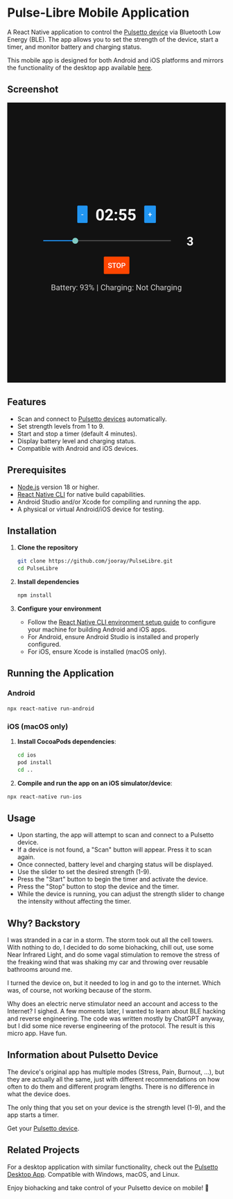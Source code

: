 # Pulse-Libre Mobile Application

A React Native application to control the [Pulsetto device](https://pulsetto.myshopify.com/products/meet-pulsetto-v3?sca_ref=6511019.cCZ7LMhOmo) via Bluetooth Low Energy (BLE). The app allows you to set the strength of the device, start a timer, and monitor battery and charging status.

This mobile app is designed for both Android and iOS platforms and mirrors the functionality of the desktop app available [here](https://github.com/jooray/pulse-libre-desktop).

## Screenshot

![Pulse-Libre Mobile Screenshot](images/screenshot.png)

## Features

- Scan and connect to [Pulsetto devices](https://pulsetto.myshopify.com/products/meet-pulsetto-v3?sca_ref=6511019.cCZ7LMhOmo) automatically.
- Set strength levels from 1 to 9.
- Start and stop a timer (default 4 minutes).
- Display battery level and charging status.
- Compatible with Android and iOS devices.

## Prerequisites

- [Node.js](https://nodejs.org/) version 18 or higher.
- [React Native CLI](https://reactnative.dev/docs/environment-setup) for native build capabilities.
- Android Studio and/or Xcode for compiling and running the app.
- A physical or virtual Android/iOS device for testing.

## Installation

1. **Clone the repository**

   ```bash
   git clone https://github.com/jooray/PulseLibre.git
   cd PulseLibre
   ```

2. **Install dependencies**

   ```bash
   npm install
   ```

3. **Configure your environment**
   - Follow the [React Native CLI environment setup guide](https://reactnative.dev/docs/environment-setup) to configure your machine for building Android and iOS apps.
   - For Android, ensure Android Studio is installed and properly configured.
   - For iOS, ensure Xcode is installed (macOS only).

## Running the Application

### Android

```bash
npx react-native run-android   
```

### iOS (macOS only)

1. **Install CocoaPods dependencies**:
   ```bash
   cd ios
   pod install
   cd ..
   ```

3. **Compile and run the app on an iOS simulator/device**:
```bash
npx react-native run-ios
```

## Usage

- Upon starting, the app will attempt to scan and connect to a Pulsetto device.
- If a device is not found, a "Scan" button will appear. Press it to scan again.
- Once connected, battery level and charging status will be displayed.
- Use the slider to set the desired strength (1-9).
- Press the "Start" button to begin the timer and activate the device.
- Press the "Stop" button to stop the device and the timer.
- While the device is running, you can adjust the strength slider to change the intensity without affecting the timer.

## Why? Backstory

I was stranded in a car in a storm. The storm took out all the cell towers. With nothing
to do, I decided to do some biohacking, chill out, use some Near Infrared Light, and
do some vagal stimulation to remove the stress of the freaking wind that was shaking my car
and throwing over reusable bathrooms around me.

I turned the device on, but it needed to log in and go to the internet. Which was, of course,
not working because of the storm.

Why does an electric nerve stimulator need an account and access to the Internet? I sighed.
A few moments later, I wanted to learn about BLE hacking and reverse engineering. The code
was written mostly by ChatGPT anyway, but I did some nice reverse engineering of the protocol.
The result is this micro app. Have fun.

## Information about Pulsetto Device

The device's original app has multiple modes (Stress, Pain, Burnout, ...), but
they are actually all the same, just with different recommendations on how often to do
them and different program lengths. There is no difference in what the device does.

The only thing that you set on your device is the strength level (1-9), and the
app starts a timer.

Get your [Pulsetto device](https://pulsetto.myshopify.com/products/meet-pulsetto-v3?sca_ref=6511019.cCZ7LMhOmo).

## Related Projects

For a desktop application with similar functionality, check out the [Pulsetto Desktop App](https://github.com/jooray/pulse-libre-desktop). Compatible with Windows, macOS, and Linux.

Enjoy biohacking and take control of your Pulsetto device on mobile! 🚀

